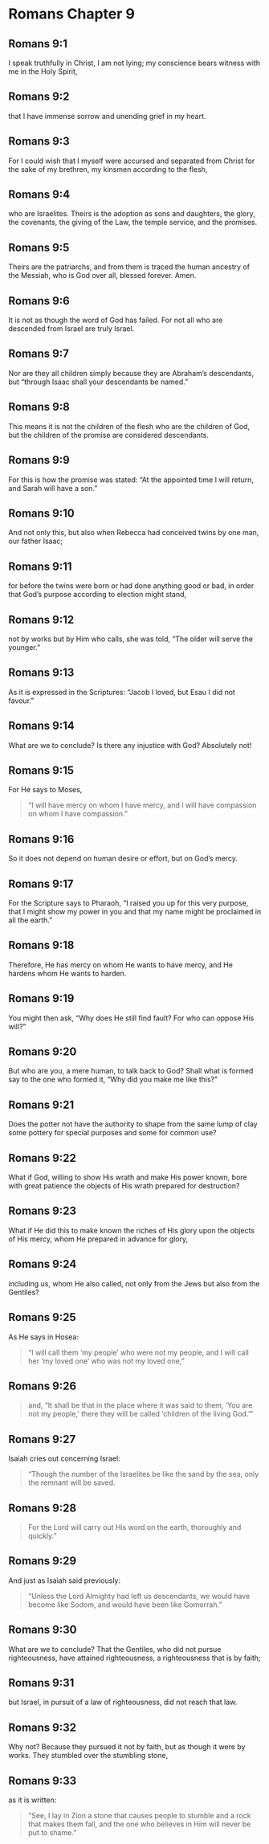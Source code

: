# Romans Chapter 9

## Romans 9:1

I speak truthfully in Christ, I am not lying; my conscience bears witness with me in the Holy Spirit,

## Romans 9:2

that I have immense sorrow and unending grief in my heart.

## Romans 9:3

For I could wish that I myself were accursed and separated from Christ for the sake of my brethren, my kinsmen according to the flesh,

## Romans 9:4

who are Israelites. Theirs is the adoption as sons and daughters, the glory, the covenants, the giving of the Law, the temple service, and the promises.

## Romans 9:5

Theirs are the patriarchs, and from them is traced the human ancestry of the Messiah, who is God over all, blessed forever. Amen.

## Romans 9:6

It is not as though the word of God has failed. For not all who are descended from Israel are truly Israel.

## Romans 9:7

Nor are they all children simply because they are Abraham’s descendants, but “through Isaac shall your descendants be named.”

## Romans 9:8

This means it is not the children of the flesh who are the children of God, but the children of the promise are considered descendants.

## Romans 9:9

For this is how the promise was stated: “At the appointed time I will return, and Sarah will have a son.”

## Romans 9:10

And not only this, but also when Rebecca had conceived twins by one man, our father Isaac;

## Romans 9:11

for before the twins were born or had done anything good or bad, in order that God’s purpose according to election might stand,

## Romans 9:12

not by works but by Him who calls, she was told, “The older will serve the younger.”

## Romans 9:13

As it is expressed in the Scriptures: “Jacob I loved, but Esau I did not favour.”

## Romans 9:14

What are we to conclude? Is there any injustice with God? Absolutely not!

## Romans 9:15

For He says to Moses,

> “I will have mercy on whom I have mercy,
> and I will have compassion on whom I have compassion.”

## Romans 9:16

So it does not depend on human desire or effort, but on God’s mercy.

## Romans 9:17

For the Scripture says to Pharaoh, “I raised you up for this very purpose, that I might show my power in you and that my name might be proclaimed in all the earth.”

## Romans 9:18

Therefore, He has mercy on whom He wants to have mercy, and He hardens whom He wants to harden.

## Romans 9:19

You might then ask, “Why does He still find fault? For who can oppose His will?”

## Romans 9:20

But who are you, a mere human, to talk back to God? Shall what is formed say to the one who formed it, “Why did you make me like this?”

## Romans 9:21

Does the potter not have the authority to shape from the same lump of clay some pottery for special purposes and some for common use?

## Romans 9:22

What if God, willing to show His wrath and make His power known, bore with great patience the objects of His wrath prepared for destruction?

## Romans 9:23

What if He did this to make known the riches of His glory upon the objects of His mercy, whom He prepared in advance for glory,

## Romans 9:24

including us, whom He also called, not only from the Jews but also from the Gentiles?

## Romans 9:25

As He says in Hosea:

> “I will call them ‘my people’ who were not my people,
> and I will call her ‘my loved one’ who was not my loved one,”

## Romans 9:26

> and, “It shall be that in the place where it was said to them,
> ‘You are not my people,’
> there they will be called ‘children of the living God.’”

## Romans 9:27

Isaiah cries out concerning Israel:

> “Though the number of the Israelites be like the sand by the sea,
> only the remnant will be saved.

## Romans 9:28

> For the Lord will carry out His word on the earth,
> thoroughly and quickly.”

## Romans 9:29

And just as Isaiah said previously:

> “Unless the Lord Almighty
> had left us descendants,
> we would have become like Sodom,
> and would have been like Gomorrah.”

## Romans 9:30

What are we to conclude? That the Gentiles, who did not pursue righteousness, have attained righteousness, a righteousness that is by faith;

## Romans 9:31

but Israel, in pursuit of a law of righteousness, did not reach that law.

## Romans 9:32

Why not? Because they pursued it not by faith, but as though it were by works. They stumbled over the stumbling stone,

## Romans 9:33

as it is written:

> “See, I lay in Zion a stone that causes people to stumble
> and a rock that makes them fall,
> and the one who believes in Him will never be put to shame.”
